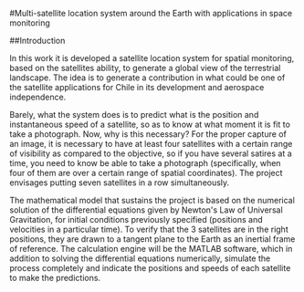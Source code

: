 #Multi-satellite location system around the Earth with applications in space monitoring

##Introduction

In this work it is developed a satellite location system for spatial monitoring, based on the satellites ability, to generate a global view of the terrestrial landscape. The idea is to generate a contribution in what could be one of the satellite applications for Chile in its development and aerospace independence.

Barely, what the system does is to predict what is the position and instantaneous speed of a satellite, so as to know at what moment it is fit to take a photograph. Now, why is this necessary? For the proper capture of an image, it is necessary to have at least four satellites with a certain range of visibility as compared to the objective, so if you have several satires at a time, you need to know be able to take a photograph (specifically, when four of them are over a certain range of spatial coordinates). The project envisages putting seven satellites in a row simultaneously.

The mathematical model that sustains the project is based on the numerical solution of the differential equations given by Newton's Law of Universal Gravitation, for initial conditions previously specified (positions and velocities in a particular time). To verify that the 3 satellites are in the right positions, they are drawn to a tangent plane to the Earth as an inertial frame of reference. The calculation engine will be the MATLAB software, which in addition to solving the differential equations numerically, simulate the process completely and indicate the positions and speeds of each satellite to make the predictions.
